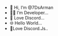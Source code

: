 - 👋 Hi, I’m @7DsArman
- 🚶‍♂️ I’m Developer...
- 🧡 Love Discord...
- 🌐 Hello World...
- 💝Love Discord.Js..

<!---
7DsArman/7DsArman is a ✨ special ✨ repository because its `README.md` (this file) appears on your GitHub profile.
You can click the Preview link to take a look at your changes.
--->
